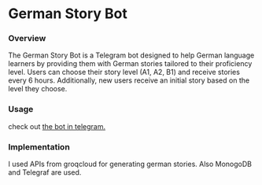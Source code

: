 # German Story Bot
### Overview

The German Story Bot is a Telegram bot designed to help German language learners by providing them with German stories tailored to their proficiency level. Users can choose their story level (A1, A2, B1) and receive stories every 6 hours. Additionally, new users receive an initial story based on the level they choose.

### Usage
check out [the bot in telegram.](http://t.me/GermanStoriesBot)

### Implementation
I used APIs from groqcloud for generating german stories. Also MonogoDB and Telegraf are used.
